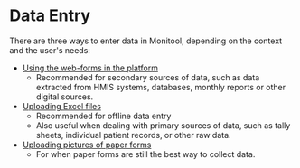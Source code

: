 # Data Entry

There are three ways to enter data in Monitool, depending on the context and the user's needs:

- [Using the web-forms in the platform](./online-data-entry.md)
  - Recommended for secondary sources of data, such as data extracted from HMIS systems, databases, monthly reports or other digital sources.
- [Uploading Excel files](./excel-data-entry.md)
  - Recommended for offline data entry
  - Also useful when dealing with primary sources of data, such as tally sheets, individual patient records, or other raw data.
- [Uploading pictures of paper forms](./paper-form-data-entry.md)
  - For when paper forms are still the best way to collect data.
